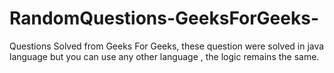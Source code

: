 # RandomQuestions-GeeksForGeeks-
Questions Solved from Geeks For Geeks,
these question were solved in java language but you can use any other language , the logic remains the same.
